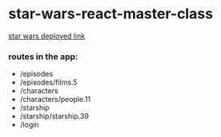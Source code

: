 # star-wars-react-master-class
[star wars deployed link](#https://pedantic-shaw-d117c5.netlify.com/)

### routes in the app:
* /episodes
* /episodes/films.5
* /characters
* /characters/people.11
* /starship
* /starship/starship.39
* /login
